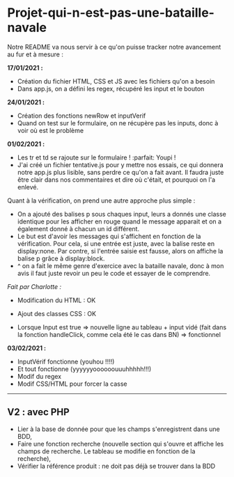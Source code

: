 # Projet-qui-n-est-pas-une-bataille-navale

Notre README va nous servir à ce qu'on puisse tracker notre avancement au fur et à mesure :

**17/01/2021 :**

- Création du fichier HTML, CSS et JS avec les fichiers qu'on a besoin
- Dans app.js, on a défini les regex, récupéré les input et le bouton

**24/01/2021 :**

- Création des fonctions newRow et inputVerif
- Quand on test sur le formulaire, on ne récupère pas les inputs, donc à voir où est le problème

**01/02/2021 :**

- Les tr et td se rajoute sur le formulaire ! :parfait: Youpi !
- J'ai créé un fichier tentative.js pour y mettre nos essais, ce qui donnera notre app.js plus lisible, sans perdre ce qu'on a fait avant. Il faudra juste être clair dans nos commentaires et dire où c'était, et pourquoi on l'a enlevé.
  
Quant à la vérification, on prend une autre approche plus simple : 

- On a ajouté des balises p sous chaques input, leurs a donnés une classe identique pour les afficher en rouge quand le message apparait et on a également donné à chacun un id différent.
- Le but est d'avoir les messages qui s'affichent en fonction de la vérification. Pour cela, si une entrée est juste, avec la balise reste en display:none. Par contre, si l'entrée saisie est fausse, alors on affiche la balise p grâce à display:block.
- ^ on a fait le même genre d'exercice avec la bataille navale, donc à mon avis il faut juste revoir un peu le code et essayer de le comprendre.

*Fait par Charlotte :*

- Modification du HTML : OK
  
- Ajout des classes CSS : OK
  
- Lorsque Input est true => nouvelle ligne au tableau +  input vidé (fait dans la fonction handleClick, comme cela été le cas dans BN) => fonctionnel

**03/02/2021 :**

- InputVérif fonctionne (youhou !!!!)
- Et tout fonctionne (yyyyyyoooooouuuhhhhh!!!)
- Modif du regex
- Modif CSS/HTML pour forcer la casse

-----

## V2 : avec PHP

- Lier à la base de donnée pour que les champs s'enregistrent dans une BDD,
- Faire une fonction recherche (nouvelle section qui s'ouvre et affiche les champs de recherche. Le tableau se modifie en fonction de la recherche),
- Vérifier la référence produit : ne doit pas déjà se trouver dans la BDD